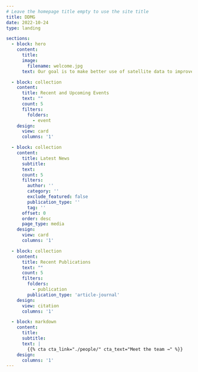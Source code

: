 ```yaml
---
# Leave the homepage title empty to use the site title
title: DDMG
date: 2022-10-24
type: landing

sections:
  - block: hero
    content:
      title:
      image:
        filename: welcome.jpg
      text: Our goal is to make better use of satellite data to improve the transparency, accountability, and equity in reporting and awareness of war's effects on people and places.

  - block: collection
    content:
      title: Recent and Upcoming Events
      text: ""
      count: 5
      filters:
        folders:
          - event
    design:
      view: card
      columns: '1'

  - block: collection
    content:
      title: Latest News
      subtitle:
      text:
      count: 5
      filters:
        author: ''
        category: ''
        exclude_featured: false
        publication_type: ''
        tag: ''
      offset: 0
      order: desc
      page_type: media
    design:
      view: card
      columns: '1'

  - block: collection
    content:
      title: Recent Publications
      text: ""
      count: 5
      filters:
        folders:
          - publication
        publication_type: 'article-journal'
    design:
      view: citation
      columns: '1'

  - block: markdown
    content:
      title:
      subtitle:
      text: |
        {{% cta cta_link="./people/" cta_text="Meet the team →" %}}
    design:
      columns: '1'
---
```

